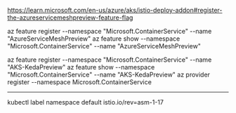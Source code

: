 https://learn.microsoft.com/en-us/azure/aks/istio-deploy-addon#register-the-azureservicemeshpreview-feature-flag

az feature register --namespace "Microsoft.ContainerService" --name "AzureServiceMeshPreview"
az feature show --namespace "Microsoft.ContainerService" --name "AzureServiceMeshPreview"

az feature register --namespace "Microsoft.ContainerService" --name "AKS-KedaPreview"
az feature show --namespace "Microsoft.ContainerService" --name "AKS-KedaPreview"
az provider register --namespace Microsoft.ContainerService

---
kubectl label namespace default istio.io/rev=asm-1-17



